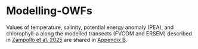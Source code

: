 # Modelling-OWFs
Values of temperature, salinity, potential energy anomaly (PEA), and chlorophyll-a along the modelled transects (FVCOM and ERSEM) described in [Zampollo et al. 2025](https://www.sciencedirect.com/science/article/pii/S0079661125001004) are shared in [Appendix B](https://github.com/azampollo/Modelling-OWFs/blob/main/AppendixB.zip).
